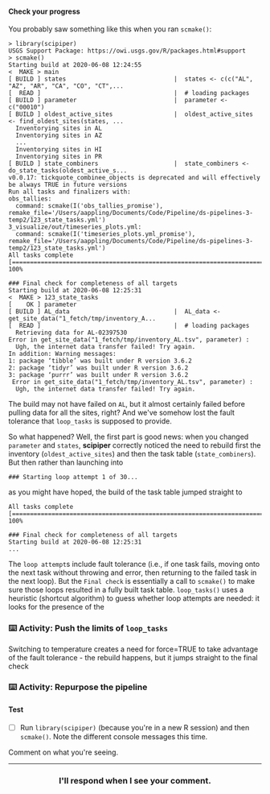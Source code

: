 #### Check your progress

You probably saw something like this when you ran `scmake()`:

```
> library(scipiper)
USGS Support Package: https://owi.usgs.gov/R/packages.html#support
> scmake()
Starting build at 2020-06-08 12:24:55
<  MAKE > main
[ BUILD ] states                              |  states <- c(c("AL", "AZ", "AR", "CA", "CO", "CT",...
[  READ ]                                     |  # loading packages
[ BUILD ] parameter                           |  parameter <- c("00010")
[ BUILD ] oldest_active_sites                 |  oldest_active_sites <- find_oldest_sites(states, ...
  Inventorying sites in AL
  Inventorying sites in AZ
  ...
  Inventorying sites in HI
  Inventorying sites in PR
[ BUILD ] state_combiners                     |  state_combiners <- do_state_tasks(oldest_active_s...
v0.0.17: tickquote_combinee_objects is deprecated and will effectively be always TRUE in future versions
Run all tasks and finalizers with:
obs_tallies:
  command: scmake(I('obs_tallies_promise'), remake_file='/Users/aappling/Documents/Code/Pipeline/ds-pipelines-3-temp2/123_state_tasks.yml')
3_visualize/out/timeseries_plots.yml:
  command: scmake(I('timeseries_plots.yml_promise'), remake_file='/Users/aappling/Documents/Code/Pipeline/ds-pipelines-3-temp2/123_state_tasks.yml')
All tasks complete [==============================================================================] 100%  

### Final check for completeness of all targets
Starting build at 2020-06-08 12:25:31
<  MAKE > 123_state_tasks
[    OK ] parameter
[ BUILD ] AL_data                             |  AL_data <- get_site_data("1_fetch/tmp/inventory_A...
[  READ ]                                     |  # loading packages
  Retrieving data for AL-02397530
Error in get_site_data("1_fetch/tmp/inventory_AL.tsv", parameter) : 
  Ugh, the internet data transfer failed! Try again.
In addition: Warning messages:
1: package ‘tibble’ was built under R version 3.6.2 
2: package ‘tidyr’ was built under R version 3.6.2 
3: package ‘purrr’ was built under R version 3.6.2 
 Error in get_site_data("1_fetch/tmp/inventory_AL.tsv", parameter) : 
  Ugh, the internet data transfer failed! Try again. 
```

The build may not have failed on `AL`, but it almost certainly failed before pulling data for all the sites, right? And we've somehow lost the fault tolerance that `loop_tasks` is supposed to provide.

So what happened? Well, the first part is good news: when you changed `parameter` and `states`, **scipiper** correctly noticed the need to rebuild first the inventory (`oldest_active_sites`) and then the task table (`state_combiners`). But then rather than launching into
```
### Starting loop attempt 1 of 30...
```
as you might have hoped, the build of the task table jumped straight to 
```
All tasks complete [==============================================================================] 100%  

### Final check for completeness of all targets
Starting build at 2020-06-08 12:25:31
...
```
The `loop attempt`s include fault tolerance (i.e., if one task fails, moving onto the next task without throwing and error, then returning to the failed task in the next loop). But the `Final check` is essentially a call to `scmake()` to make sure those loops resulted in a fully built task table. `loop_tasks()` uses a heuristic (shortcut algorithm) to guess whether loop attempts are needed: it looks for the presence of the 

### :keyboard: Activity: Push the limits of `loop_tasks`

Switching to temperature creates a need for force=TRUE to take advantage of the fault tolerance - the rebuild happens, but it jumps straight to the final check

### :keyboard: Activity: Repurpose the pipeline



#### Test

- [ ] Run `library(scipiper)` (because you're in a new R session) and then `scmake()`. Note the different console messages this time.

Comment on what you're seeing. 

<hr><h3 align="center">I'll respond when I see your comment.</h3>

